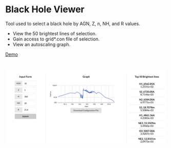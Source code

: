 # Black Hole Viewer

Tool used to select a black hole by AGN, Z, n, NH, and R values.

- View the 50 brightest lines of selection.
- Gain access to grid*.con file of selection.
- View an autoscaling graph.

[Demo](https://mmorales4050.github.io/black-hole-viewer/)

# ![back-hole-viewer](public/ReadMeIcon.png)
